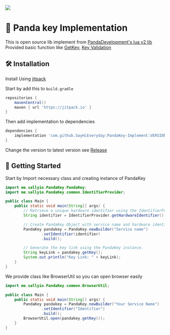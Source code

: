 [![](https://jitpack.io/v/SayHiEveryday/PandaKey-Implement.svg)](https://jitpack.io/#SayHiEveryday/PandaKey-Implement)


<img align="right" src="https://pandadevelopment.net/images/logo.png" alt="">

# 🐼 Panda key Implementation

This is open source lib implement from [PandaDevelopment's lua v2 lib](https://github.com/Panda-Repositories/PandaKS_Libraries/blob/main/library/LuaLib/ROBLOX/PandaBetaLib.lua)
<br>
Provided basic function like [GetKey](https://github.com/Panda-Repositories/PandaKS_Libraries/blob/main/library/LuaLib/ROBLOX/PandaBetaLib.lua#L159), [Key Validation](https://github.com/Panda-Repositories/PandaKS_Libraries/blob/main/library/LuaLib/ROBLOX/PandaBetaLib.lua#L191)

## 🛠️ Installation

Install Using [jitpack](https://jitpack.io/)

Start by add this to `build.gradle`
```gradle
repositories {
    mavenCentral()
    maven { url 'https://jitpack.io' }
}
```

Then add implementation to dependencies
```gradle
dependencies {
    implementation 'com.github.SayHiEveryday:PandaKey-Implement:VERSION'
}
```

Change the version to latest version see [Release](https://github.com/SayHiEveryday/PandaKey-Implement/releases)

## 📖 Getting Started

Start by Import necessary class and creating instance of PandaKey

```java
import me.sallyio.PandaKey.PandaKey;
import me.sallyio.PandaKey.common.IdentifierProvider;

public class Main {
    public static void main(String[] args) {
        // Retrieve a unique hardware identifier using the IdentifierProvider class.
        String identifier = IdentifierProvider.getHardwareIdentifier();

        // Create PandaKey Object with service name and hardware identifier.
        PandaKey pandakey = PandaKey.newBuilder("Service name")
                .setIdentifier(identifier)
                .build();

        // Generate the key link using the PandaKey instance.
        String keyLink = pandakey.getKey();
        System.out.println("Key Link: " + keyLink);
    }
}
```

We provide class like BrowserUtil so you can open browser easily
```java
import me.sallyio.PandaKey.common.BrowserUtil;

public class Main {
    public static void main(String[] args) {
        PandaKey pandakey = PandaKey.newBuilder("Your Service Name")
                .setIdentifier("Identifier")
                .build();
        BrowserUtil.open(pandakey.getKey());
    }
}
```
